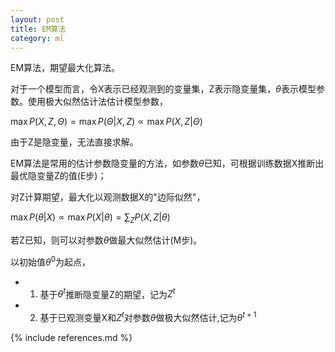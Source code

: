 ```yaml
---
layout: post
title: EM算法
category: ml
---
```


EM算法，期望最大化算法。

对于一个模型而言，令X表示已经观测到的变量集，Z表示隐变量集，$\theta$表示模型参数。使用极大似然估计法估计模型参数，

$\max P(X,Z,\Theta )=\max P(\Theta | X,Z)\propto \max P(X,Z|\Theta )$

由于Z是隐变量，无法直接求解。

EM算法是常用的估计参数隐变量的方法，如参数$\theta$已知，可根据训练数据X推断出最优隐变量Z的值(E步)；

对Z计算期望，最大化以观测数据X的"边际似然"，

$\max P(\theta | X) \propto \max P(X | \theta)=\sum _{Z} P(X,Z | \theta)$

若Z已知，则可以对参数$\theta$做最大似然估计(M步)。

以初始值$\theta^{0}$为起点，

+ 1. 基于$\theta^{t}$推断隐变量Z的期望，记为$Z^{t}$
+ 2. 基于已观测变量X和$Z^{t}$对参数$\theta$做极大似然估计,记为$\theta^{t+1}$




{% include references.md %}
